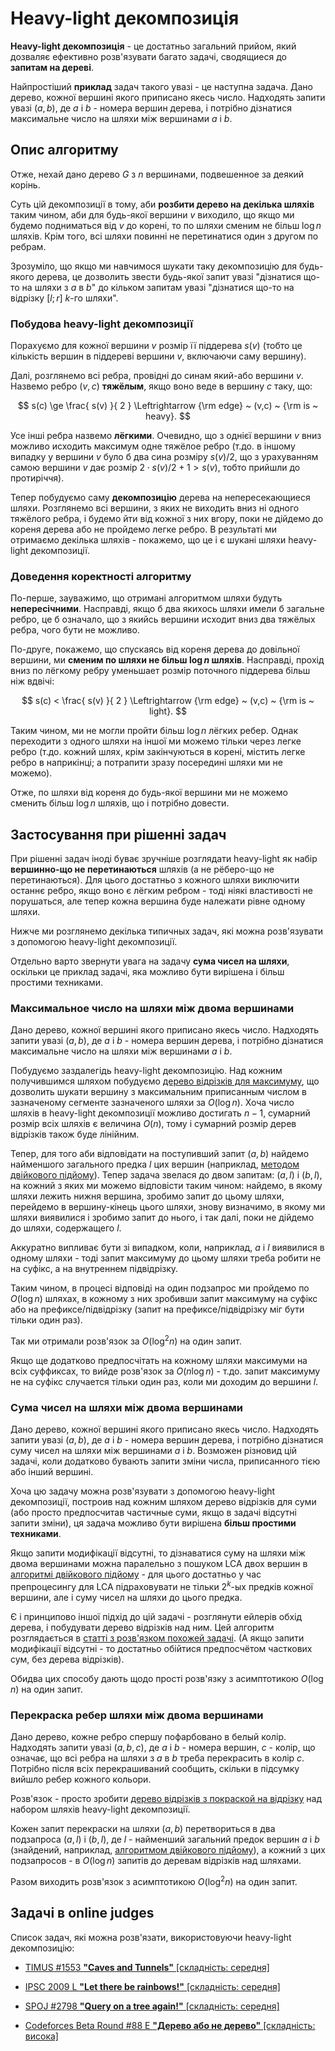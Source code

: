 # Heavy-light декомпозиція

**Heavy-light декомпозиція** - це достатньо загальний прийом, який дозваляє ефективно розв'язувати багато задачі, сводящиеся до **запитам на дереві**.

Найпростіший **приклад** задач такого увазі - це наступна задача. Дано дерево, кожної вершині якого приписано якесь число. Надходять запити увазі $(a,b)$, де $a$ і $b$ - номера вершин дерева, і потрібно дізнатися максимальне число на шляхи між вершинами $a$ і $b$.

## Опис алгоритму

Отже, нехай дано дерево $G$ з $n$ вершинами, подвешенное за деякий корінь.

Суть цій декомпозиції в тому, аби **розбити дерево на декілька шляхів** таким чином, аби для будь-якої вершини $v$ виходило, що якщо ми будемо подниматься від $v$ до корені, то по шляхи сменим не більш $\log n$ шляхів. Крім того, всі шляхи повинні не перетинатися один з другом по ребрам.

Зрозуміло, що якщо ми навчимося шукати таку декомпозицію для будь-якого дерева, це дозволить звести будь-якої запит увазі "дізнатися що-то на шляхи з $a$ в $b$" до кільком запитам увазі "дізнатися що-то на відрізку $[l;r]$ $k$-го шляхи".

### Побудова heavy-light декомпозиції

Порахуємо для кожної вершини $v$ розмір її піддерева $s(v)$ (тобто це кількість вершин в піддереві вершини $v$, включаючи саму вершину).

Далі, розглянемо всі ребра, провідні до синам який-або вершини $v$. Назвемо ребро $(v,c)$ **тяжёлым**, якщо воно веде в вершину $c$ таку, що:

$$ s(c) \ge \frac{ s(v) }{ 2 } \Leftrightarrow {\rm edge} ~ (v,c) ~ {\rm is ~ heavy}. $$

Усе інші ребра назвемо **лёгкими**. Очевидно, що з однієї вершини $v$ вниз можливо исходить максимум одне тяжёлое ребро (т.до. в іншому випадку у вершини $v$ було б два сина розміру $s(v)/2$, що з урахуванням самою вершини $v$ дає розмір $2 \cdot s(v) / 2 + 1 > s(v)$, тобто прийшли до протиріччя).

Тепер побудуємо саму **декомпозицію** дерева на непересекающиеся шляхи. Розглянемо всі вершини, з яких не виходить вниз ні одного тяжёлого ребра, і будемо йти від кожної з них вгору, поки не дійдемо до кореня дерева або не пройдемо легке ребро. В результаті ми отримаємо декілька шляхів - покажемо, що це і є шукані шляхи heavy-light декомпозиції.

### Доведення коректності алгоритму

По-перше, зауважимо, що отримані алгоритмом шляхи будуть **непересічними**. Насправді, якщо б два якихось шляхи имели б загальне ребро, це б означало, що з якийсь вершини исходит вниз два тяжёлых ребра, чого бути не можливо.

По-друге, покажемо, що спускаясь від кореня дерева до довільної вершини, ми **сменим по шляхи не більш $\log n$ шляхів**. Насправді, прохід вниз по лёгкому ребру уменьшает розмір поточного піддерева більш ніж вдвічі:

$$ s(c) < \frac{ s(v) }{ 2 } \Leftrightarrow {\rm edge} ~ (v,c) ~ {\rm is ~ light}. $$

Таким чином, ми не могли пройти більш $\log n$ лёгких ребер. Однак переходити з одного шляхи на іншої ми можемо тільки через легке ребро (т.до. кожний шлях, крім закінчуються в корені, містить легке ребро в наприкінці; а потрапити зразу посередині шляхи ми не можемо).

Отже, по шляхи від кореня до будь-якої вершини ми не можемо сменить більш $\log n$ шляхів, що і потрібно довести.

## Застосування при рішенні задач

При рішенні задач іноді буває зручніше розглядати heavy-light як набір **вершинно-що не перетинаються** шляхів (а не рёберо-що не перетинаються). Для цього достатньо з кожного шляхи виключити останнє ребро, якщо воно є лёгким ребром - тоді ніякі властивості не порушаться, але тепер кожна вершина буде належати рівне одному шляхи.

Нижче ми розглянемо декілька типичных задач, які можна розв'язувати з допомогою heavy-light декомпозиції.

Отдельно варто звернути увага на задачу **сума чисел на шляхи**, оскільки це приклад задачі, яка можливо бути вирішена і більш простими техниками.

### Максимальное число на шляхи між двома вершинами

Дано дерево, кожної вершині якого приписано якесь число. Надходять запити увазі $(a,b)$, де $a$ і $b$ - номера вершин дерева, і потрібно дізнатися максимальне число на шляхи між вершинами $a$ і $b$.

Побудуємо заздалегідь heavy-light декомпозицію. Над кожним получившимся шляхом побудуємо [дерево відрізків для максимуму](segment_tree), що дозволить шукати вершину з максимальним приписанным числом в зазначеному сегменте зазначеного шляхи за $O(\log n)$. Хоча число шляхів в heavy-light декомпозиції можливо достигать $n-1$, сумарний розмір всіх шляхів є величина $O(n)$, тому і сумарний розмір дерев відрізків також буде лінійним.

Тепер, для того аби відповідати на поступивший запит $(a,b)$ найдемо найменшого загального предка $l$ цих вершин (наприклад, [методом двійкового підйому](lca_simpler)). Тепер задача звелася до двом запитам: $(a,l)$ і $(b,l)$, на кожний з яких ми можемо відповісти таким чином: найдемо, в якому шляхи лежить нижня вершина, зробимо запит до цьому шляхи, перейдемо в вершину-кінець цього шляхи, знову визначимо, в якому ми шляхи виявилися і зробимо запит до нього, і так далі, поки не дійдемо до шляхи, содержащего $l$.

Аккуратно випливає бути зі випадком, коли, наприклад, $a$ і $l$ виявилися в одному шляхи - тоді запит максимуму до цьому шляхи треба робити не на суфікс, а на внутреннем підвідрізку.

Таким чином, в процесі відповіді на один подзапрос ми пройдемо по $O(\log n)$ шляхах, в кожному з них зробивши запит максимуму на суфікс або на префиксе/підвідрізку (запит на префиксе/підвідрізку міг бути тільки один раз).

Так ми отримали розв'язок за $O(\log^2 n)$ на один запит.

Якщо ще додатково предпосчітать на кожному шляхи максимуми на всіх суффиксах, то вийде розв'язок за $O(n \log n)$ - т.до. запит максимуму не на суфікс случается тільки один раз, коли ми доходим до вершини $l$.

### Сума чисел на шляхи між двома вершинами

Дано дерево, кожної вершині якого приписано якесь число. Надходять запити увазі $(a,b)$, де $a$ і $b$ - номера вершин дерева, і потрібно дізнатися суму чисел на шляхи між вершинами $a$ і $b$. Возможен різновид цій задачі, коли додатково бувають запити зміни числа, приписанного тією або інший вершині.

Хоча цю задачу можна розв'язувати з допомогою heavy-light декомпозиції, построив над кожним шляхом дерево відрізків для суми (або просто предпосчитав частичные суми, якщо в задачі відсутні запити зміни), ця задача можливо бути вирішена **більш простими техниками**.

Якщо запити модифікації відсутні, то дізнаватися суму на шляхи між двома вершинами можна паралельно з пошуком LCA двох вершин в [алгоритмі двійкового підйому](lca_simpler) - для цього достатньо у час препроцесингу для LCA підраховувати не тільки $2^k$-ых предків кожної вершини, але і суму чисел на шляхи до цього предка.

Є і принципово іншої підхід до цій задачі - розглянути ейлерів обхід дерева, і побудувати дерево відрізків над ним. Цей алгоритм розглядається в [статті з розв'язком похожей задачі](tree_painting). (А якщо запити модифікації відсутні - то достатньо обійтися предпосчётом часткових сум, без дерева відрізків).

Обидва цих способу дають щодо прості розв'язку з асимптотикою $O(\log n)$ на один запит.

### Перекраска ребер шляхи між двома вершинами

Дано дерево, кожне ребро спершу пофарбовано в белый колір. Надходять запити увазі $(a,b,c)$, де $a$ і $b$ - номера вершин, $c$ - колір, що означає, що всі ребра на шляхи з $a$ в $b$ треба перекрасить в колір $c$. Потрібно після всіх перекрашиваний сообщить, скільки в підсумку вийшло ребер кожного кольори.

Розв'язок - просто зробити [дерево відрізків з покраской на відрізку](segment_tree) над набором шляхів heavy-light декомпозиції.

Кожен запит перекраски на шляхи $(a,b)$ перетвориться в два подзапроса $(a,l)$ і $(b,l)$, де $l$ - найменший загальний предок вершин $a$ і $b$ (знайдений, наприклад, [алгоритмом двійкового підйому](lca_simpler)), а кожний з цих подзапросов - в $O(\log n)$ запитів до деревам відрізків над шляхами.

Разом виходить розв'язок з асимптотикою $O(\log^2 n)$ на один запит.

## Задачі в online judges

Список задач, які можна розв'язати, використовуючи heavy-light декомпозицію:

* [TIMUS #1553 **"Caves and Tunnels"** [складність: середня]](http://acm.timus.ru/problem.aspx?space=1&num=1553)

* [IPSC 2009 L **"Let there be rainbows!"** [складність: середня]](http://ipsc.ksp.sk/contests/ipsc2009/real/problems/l.php)

* [SPOJ #2798 **"Query on a tree again!"** [складність: середня]](http://www.spoj.pl/problems/QTREE3/)

* [Codeforces Beta Round #88 E **"Дерево або не дерево"** [складність: висока] ](http://codeforces.ru/contest/117/problem/E)
